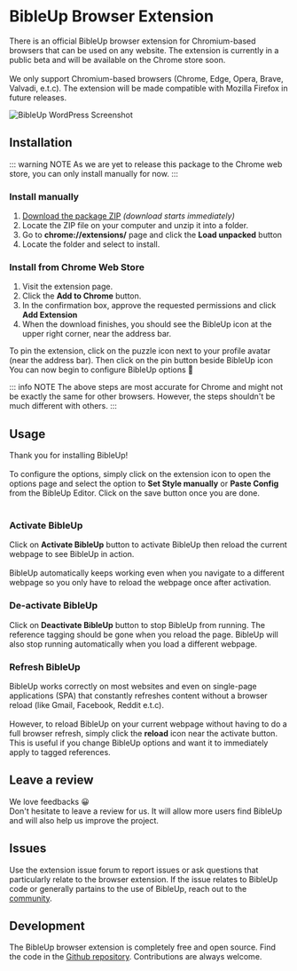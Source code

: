 # BibleUp Browser Extension
There is an official BibleUp browser extension for Chromium-based browsers that can be used on any website. The extension is currently in a public beta and will be available on the Chrome store soon. <br><br> We only support Chromium-based browsers (Chrome, Edge, Opera, Brave, Valvadi, e.t.c). The extension will be made compatible with Mozilla Firefox in future releases.

![BibleUp WordPress Screenshot](/extension-shot.png)

## Installation
::: warning NOTE
As we are yet to release this package to the Chrome web store, you can only install manually for now.
:::
### Install manually
1. [Download the package ZIP](https://github.com/bibleup/browser-extension/archive/refs/heads/main.zip) *(download starts immediately)*
2. Locate the ZIP file on your computer and unzip it into a folder.
3. Go to **chrome://extensions/** page and click the **Load unpacked** button
4. Locate the folder and select to install.

### Install from Chrome Web Store
1. Visit the extension page.
2. Click the **Add to Chrome** button.
3. In the confirmation box, approve the requested permissions and click **Add Extension**
4. When the download finishes, you should see the BibleUp icon at the upper right corner, near the address bar.

To pin the extension, click on the puzzle icon next to your profile avatar (near the address bar). Then click on the pin button beside BibleUp icon<br>
You can now begin to configure BibleUp options 🎉

::: info NOTE
The above steps are most accurate for Chrome and might not be exactly the same for other browsers. However, the steps shouldn't be much different with others.
:::

## Usage
Thank you for installing BibleUp!<br><br>
To configure the options, simply click on the extension icon to open the options page and select the option to **Set Style manually** or **Paste Config** from the BibleUp Editor. Click on the save button once you are done.
<br><br>

### Activate BibleUp
Click on **Activate BibleUp** button to activate BibleUp then reload the current webpage to see BibleUp in action.<br><br> BibleUp automatically keeps working even when you navigate to a different webpage so you only have to reload the webpage once after activation.

### De-activate BibleUp
Click on **Deactivate BibleUp** button to stop BibleUp from running. The reference tagging should be gone when you reload the page. BibleUp will also stop running automatically when you load a different webpage.

### Refresh BibleUp
BibleUp works correctly on most websites and even on single-page applications (SPA) that constantly refreshes content without a browser reload (like Gmail, Facebook, Reddit e.t.c). <br><br> However, to reload BibleUp on your current webpage without having to do a full browser refresh, simply click the **reload** icon near the activate button. This is useful if you change BibleUp options and want it to immediately apply to tagged references.

## Leave a review
We love feedbacks 😀<br>
Don't hesitate to leave a review for us. It will allow more users find BibleUp and will also help us improve the project.

## Issues
Use the extension issue forum to report issues or ask questions that particularly relate to the browser extension. If the issue relates to BibleUp code or generally partains to the use of BibleUp, reach out to the [community](https://github.com/bibleup/bibleup/discussions).

## Development
The BibleUp browser extension is completely free and open source. Find the code in the [Github repository](https://github.com/bibleup/browser-extension). Contributions are always welcome.
